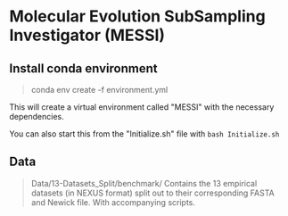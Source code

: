 # Molecular Evolution SubSampling Investigator (MESSI)

## Install conda environment
> conda env create -f environment.yml

This will create a virtual environment called "MESSI" with the necessary dependencies.

You can also start this from the "Initialize.sh" file with ```bash Initialize.sh```

## Data

> Data/13-Datasets_Split/benchmark/
Contains the 13 empirical datasets (in NEXUS format) split out to their corresponding FASTA and Newick file. With accompanying scripts.


